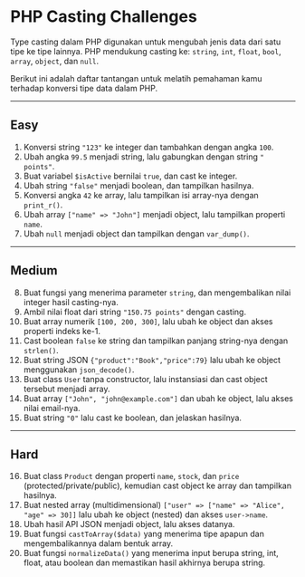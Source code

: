 # PHP Casting Challenges

Type casting dalam PHP digunakan untuk mengubah jenis data dari satu tipe ke tipe lainnya. PHP mendukung casting ke: `string`, `int`, `float`, `bool`, `array`, `object`, dan `null`.

Berikut ini adalah daftar tantangan untuk melatih pemahaman kamu terhadap konversi tipe data dalam PHP.

---

## Easy

1. Konversi string `"123"` ke integer dan tambahkan dengan angka `100`.
2. Ubah angka `99.5` menjadi string, lalu gabungkan dengan string `" points"`.
3. Buat variabel `$isActive` bernilai `true`, dan cast ke integer.
4. Ubah string `"false"` menjadi boolean, dan tampilkan hasilnya.
5. Konversi angka `42` ke array, lalu tampilkan isi array-nya dengan `print_r()`.
6. Ubah array `["name" => "John"]` menjadi object, lalu tampilkan properti `name`.
7. Ubah `null` menjadi object dan tampilkan dengan `var_dump()`.

---

## Medium

8. Buat fungsi yang menerima parameter `string`, dan mengembalikan nilai integer hasil casting-nya.
9. Ambil nilai float dari string `"150.75 points"` dengan casting.
10. Buat array numerik `[100, 200, 300]`, lalu ubah ke object dan akses properti indeks ke-1.
11. Cast boolean `false` ke string dan tampilkan panjang string-nya dengan `strlen()`.
12. Buat string JSON `{"product":"Book","price":79}` lalu ubah ke object menggunakan `json_decode()`.
13. Buat class `User` tanpa constructor, lalu instansiasi dan cast object tersebut menjadi array.
14. Buat array `["John", "john@example.com"]` dan ubah ke object, lalu akses nilai email-nya.
15. Buat string `"0"` lalu cast ke boolean, dan jelaskan hasilnya.

---

## Hard

16. Buat class `Product` dengan properti `name`, `stock`, dan `price` (protected/private/public), kemudian cast object ke array dan tampilkan hasilnya.
17. Buat nested array (multidimensional) `["user" => ["name" => "Alice", "age" => 30]]` lalu ubah ke object (nested) dan akses `user->name`.
18. Ubah hasil API JSON menjadi object, lalu akses datanya.
19. Buat fungsi `castToArray($data)` yang menerima tipe apapun dan mengembalikannya dalam bentuk array.
20. Buat fungsi `normalizeData()` yang menerima input berupa string, int, float, atau boolean dan memastikan hasil akhirnya berupa string.
